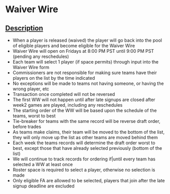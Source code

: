 # Waiver Wire

## [Description](#description)
- When a player is released (waived) the player will go back into the pool of eligible players and become eligible for the Waiver Wire
- Waiver Wire will open on Fridays at 8:00 PM PST until 9:00 PM PST (pending any reschedules)
- Each team will select 1 player (if space permits) through input into the Waiver Wire form
- Commissioners are not responsible for making sure teams have their players on the list by the time indicated
- No exceptions will be made to teams not having someone, or having the wrong player, etc
- Transaction once completed will not be reversed
- The first WW will not happen until after late signups are closed after week2 games are played, including any reschedules
- The starting order of the WW will be based upon the schedule of the teams, worst to best
- Tie-breaker for teams with the same record will be reverse draft order, before trades
- As teams make claims, their team will be moved to the bottom of the list, they will only move up the list as other teams are moved behind them
- Each week the teams records will determine the draft order worst to best, except those that have already selected previously (bottom of the list)
- We will continue to track records for ordering if|until every team has selected a WW at least once
- Roster space is required to select a player, otherwise no selection is made
- Only eligible FA are allowed to be selected, players that join after the late signup deadline are excluded
